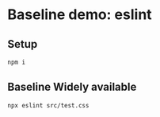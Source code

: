 # Baseline demo: eslint

## Setup

```sh
npm i
```

## Baseline Widely available

```sh
npx eslint src/test.css
```
